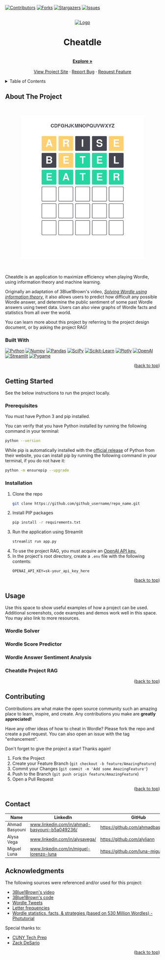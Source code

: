 <a id="readme-top"></a>

<!-- PROJECT SHIELDS -->
<!--
*** See the bottom of this document for the declaration of the reference variables
-->
[![Contributors][contributors-shield]][contributors-url]
[![Forks][forks-shield]][forks-url]
[![Stargazers][stars-shield]][stars-url]
[![Issues][issues-shield]][issues-url]
<!-- [![MIT License][license-shield]][license-url] -->

<!-- PROJECT LOGO -->
<br />
<div align="center">
  <a href="https://github.com/ahmadbasyouni10/Cheatdle">
    <img src="captures/cheatdle.png" alt="Logo" width="550" height="80">
  </a>
  <h1 align="center">Cheatdle</h1>
  <p align="center">
    <br />
    <a href="https://github.com/ahmadbasyouni10/Cheatdle"><strong>Explore »</strong></a>
    <br />
    <br />
    <a href="">View Project Site</a>
    ·
    <a href="https://github.com/ahmadbasyouni10/Cheatdle/issues">Report Bug</a>
    ·
    <a href="https://github.com/ahmadbasyouni10/Cheatdle/pulls">Request Feature</a>
  </p>
</div>



<!-- TABLE OF CONTENTS -->
<details>
  <summary>Table of Contents</summary>
  <ol>
    <li>
      <a href="#about-the-project">About The Project</a>
      <ul>
        <li><a href="#built-with">Built With</a></li>
      </ul>
    </li>
    <li>
      <a href="#getting-started">Getting Started</a>
      <ul>
        <li><a href="#prerequisites">Prerequisites</a></li>
        <li><a href="#installation">Installation</a></li>
      </ul>
    </li>
    <li><a href="#usage">Usage</a></li>
    <li><a href="#contributing">Contributing</a></li>
    <!-- <li><a href="#license">License</a></li> -->
    <li><a href="#contact">Contact</a></li>
    <li><a href="#acknowledgments">Acknowledgments</a></li>
  </ol>
</details>



<!-- ABOUT THE PROJECT -->
## About The Project

  <br/> <div align="center">
    <a href="">
      <img src="captures/example.png" alt="Logo" width="400">
    </a>
  </div> <br/>

Cheatdle is an application to maximize efficiency when playing Wordle, using information theory and machine learning. 

Originally an adaptation of 3Blue1Brown's video, _[Solving Wordle using information theory](https://www.youtube.com/watch?v=v68zYyaEmEA)_, it also allows users to predict how difficult any possible Wordle answer, and determine the public sentiment of some past Wordle answers using tweet data. Users can also view graphs of Wordle facts and statistics from all over the world.

You can learn more about this project by referring to the project design document, or by asking the project RAG!


### Built With
[![Python][Python]][Python-url]
[![Numpy][Numpy]][Numpy-url]
[![Pandas][Pandas]][Pandas-url]
[![SciPy][Scipy]][Scipy-url]
[![Scikit-Learn][Scikit-Learn]][Scikit-url]
[![Plotly][Plotly]][Plotly-url]
[![OpenAI][OpenAI]][OpenAI-url]
[![Streamlit][Streamlit]][Streamlit-url]
[![Pygame][Pygame]][Pygame-url]

<p align="right">(<a href="#readme-top">back to top</a>)</p>



<!-- GETTING STARTED -->
## Getting Started

See the below instructions to run the project locally.

### Prerequisites

You must have Python 3 and pip installed. 

You can verify that you have Python installed by running the following command in your terminal:
```sh
python --version
```
While pip is automatically installed with the [official release](https://www.python.org/downloads/https://www.python.org/downloads/) of Python from their website, you can install pip by running the following command in your terminal, if you do not have it:
```sh
python -m ensurepip --upgrade
```


### Installation

1. Clone the repo
   ```sh
   git clone https://github.com/github_username/repo_name.git
   ```
2. Install PIP packages
   ```sh
   pip install -r requirements.txt
   ```
3. Run the application using Streamlit
   ```sh
   streamlit run app.py
   ```
4. To use the project RAG, you must acquire an [OpenAI API key.](https://openai.com/index/openai-api/)
5. In the project's root directory, create a `.env` file with the following contents:
   ```
   OPENAI_API_KEY=sk-your_api_key_here
   ``` 

<p align="right">(<a href="#readme-top">back to top</a>)</p>



<!-- USAGE EXAMPLES -->
## Usage

Use this space to show useful examples of how a project can be used. Additional screenshots, code examples and demos work well in this space. You may also link to more resources.

### Wordle Solver

### Wordle Score Predictor

### Wordle Answer Sentiment Analysis

### Cheatdle Project RAG


<p align="right">(<a href="#readme-top">back to top</a>)</p>



<!-- CONTRIBUTING -->
## Contributing

Contributions are what make the open source community such an amazing place to learn, inspire, and create. Any contributions you make are **greatly appreciated!**

Have any other ideas of how to cheat in Wordle? Please fork the repo and create a pull request. You can also open an issue with the tag "enhancement".

Don't forget to give the project a star! Thanks again!

1. Fork the Project
2. Create your Feature Branch (`git checkout -b feature/AmazingFeature`)
3. Commit your Changes (`git commit -m 'Add some AmazingFeature'`)
4. Push to the Branch (`git push origin feature/AmazingFeature`)
5. Open a Pull Request

<p align="right">(<a href="#readme-top">back to top</a>)</p>


<!-- LICENSE 
## License

Distributed under the MIT License. See `LICENSE.txt` for more information.

<p align="right">(<a href="#readme-top">back to top</a>)</p>
-->


<!-- CONTACT -->
## Contact

| Name           | LinkedIn                                      | GitHub                             |
|----------------|-----------------------------------------------|------------------------------------|
| Ahmad Basyouni | www.linkedin.com/in/ahmad-basyouni-b5a049236/ | https://github.com/ahmadbasyouni10 |
| Alysa Vega     | www.linkedin.com/in/alysavega/                | https://github.com/alyliann        |
| Miguel Luna    | www.linkedin.com/in/miguel-lorenzo-luna       | https://github.com/luna-miguel     |


<!-- ACKNOWLEDGMENTS -->
## Acknowledgments

The following sources were referenced and/or used for this project:
* [3Blue1Brown's video](https://youtu.be/v68zYyaEmEA?si=dPYxpEGF7xUUBD1e)
* [3Blue1Brown's code](https://github.com/3b1b/videos/tree/master/_2022/wordle)
* [Wordle Tweets](https://www.kaggle.com/datasets/benhamner/wordle-tweets)
* [Letter frequencies](https://gist.github.com/CliffordAnderson/b9b204a6d55b06bedd511326afd3e8b9)
* [Wordle statistics, facts, & strategies (based on 530 Million Wordles) - Photutorial](https://photutorial.com/wordle-statistics/#:~:text=On%20average%2C%20Wordle%20players%20can,the%20theoretical%20best%20(0.043%25))

Special thanks to:
* [CUNY Tech Prep](https://cunytechprep.org/)
* [Zack DeSario](https://www.linkedin.com/in/zackd/)

<p align="right">(<a href="#readme-top">back to top</a>)</p>



<!-- MARKDOWN LINKS & IMAGES -->
<!-- https://www.markdownguide.org/basic-syntax/#reference-style-links -->
[contributors-shield]: https://img.shields.io/github/contributors/ahmadbasyouni10/cheatdle.svg?style=for-the-badge
[contributors-url]: https://github.com/ahmadbasyouni10/cheatdle/graphs/contributors
[forks-shield]: https://img.shields.io/github/forks/ahmadbasyouni10/cheatdle.svg?style=for-the-badge
[forks-url]: https://github.com/ahmadbasyouni10/cheatdle/forks
[stars-shield]: https://img.shields.io/github/stars/ahmadbasyouni10/cheatdle.svg?style=for-the-badge
[stars-url]: https://github.com/ahmadbasyouni10/cheatdle/stargazers
[issues-shield]: https://img.shields.io/github/issues/ahmadbasyouni10/cheatdle.svg?style=for-the-badge
[issues-url]: https://github.com/ahmadbasyouni10/cheatdle/issues
[license-shield]: https://img.shields.io/github/license/ahmadbasyouni10/cheatdle.svg?style=for-the-badge
[license-url]: https://github.com/github_username/repo_name/blob/master/LICENSE.txt
[linkedin-shield]: https://img.shields.io/badge/-LinkedIn-black.svg?style=for-the-badge&logo=linkedin&colorB=555
[linkedin-url]: https://linkedin.com/in/linkedin_username
[product-screenshot]: captures/example.png
[Python]: https://img.shields.io/badge/python-FFDE57?style=for-the-badge&logo=python&logoColor=4584B6
[Python-url]: https://www.python.org/
[Numpy]: https://img.shields.io/badge/numpy-%23013243.svg?style=for-the-badge&logo=numpy&logoColor=white
[Numpy-url]: https://numpy.org/
[OpenAI]: https://img.shields.io/badge/openai-000000?style=for-the-badge&logo=openai&logoColor=fffff
[OpenAI-url]: https://openai.com/
[Streamlit]: https://img.shields.io/badge/streamlit-ffffff?style=for-the-badge&logo=streamlit&logoColor=ff0000
[Streamlit-url]: https://streamlit.io/
[Pandas-url]: https://pandas.pydata.org/
[Pandas]:https://img.shields.io/badge/pandas-%23150458.svg?style=for-the-badge&logo=pandas&logoColor=white
[Scipy-url]: https://scipy.org/
[Scipy]:https://img.shields.io/badge/SciPy-%230C55A5.svg?style=for-the-badge&logo=scipy&logoColor=%white
[Scikit-url]:https://scikit-learn.org/stable/
[Scikit-Learn]:https://img.shields.io/badge/scikit--learn-%23F7931E.svg?style=for-the-badge&logo=scikit-learn&logoColor=white
[Plotly-url]:https://plotly.com/
[Plotly]:https://img.shields.io/badge/Plotly-%233F4F75.svg?style=for-the-badge&logo=plotly&logoColor=white
[Pygame-url]:https://www.pygame.org/news
[Pygame]:https://custom-icon-badges.demolab.com/badge/pygame-013243.svg?logo=pygame
